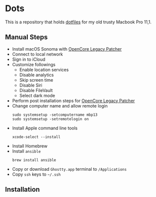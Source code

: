 # Dots

This is a repository that holds [dotfiles][1] for my old trusty Macbook Pro 11,1.

## Manual Steps

- Install macOS Sonoma with [OpenCore Legacy Patcher][2]
- Connect to local network
- Sign in to iCloud
- Customize followings
    - Enable location services
    - Disable analytics
    - Skip screen time
    - Disable Siri
    - Disable FileVault
    - Select dark mode
- Perform post installation steps for [OpenCore Legacy Patcher][3]
- Change computer name and allow remote login
  ```shell
  sudo systemsetup -setcomputername mbp13
  sudo systemsetup -setremotelogin on
  ```
- Install Apple command line tools
  ```shell
  xcode-select --install
  ```
- Install Homebrew
- Install `ansible`
  ```shell
  brew install ansible
  ```
- Copy or download `Ghostty.app` terminal to `/Applications`
- Copy `ssh` keys to `~/.ssh`

## Installation

[1]: https://dotfiles.github.io

[2]: https://dortania.github.io/OpenCore-Legacy-Patcher/INSTALLER.html

[3]: https://dortania.github.io/OpenCore-Legacy-Patcher/POST-INSTALL.html

[4]: https://brew.sh
